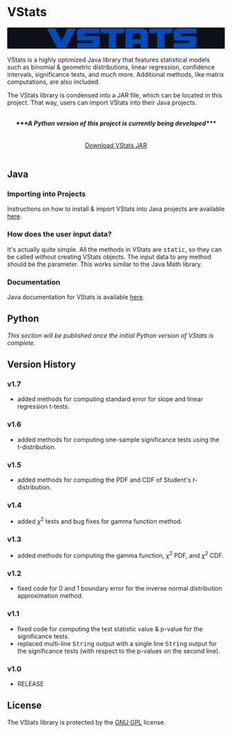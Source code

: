 # VStats

<p align="center">
  <img src="images_README/vstatslogo.png" width="570">
</p>

VStats is a highly optimized Java library that features statistical models such as binomial & geometric distributions, linear regression, confidence intervals, significance tests, and much more. Additional methods, like matrix computations, are also included. 

The VStats library is condensed into a JAR file, which can be located in this project. That way, users can import VStats into their Java projects. 

<br>

<center><b><i>***A Python version of this project is currently being developed***</i></b></center>
<br>
<br>
<center><a href="https://captmd-11.github.io/blog/statscalculator/" target="_blank">Download VStats JAR</a></center>

<br>

## Java

### Importing into Projects 

Instructions on how to install & import VStats into Java projects are available <a target="_blank" href="https://captmd-11.github.io/blog/statscalculator/importingvstatsintoprojects.html">here</a>. 


### How does the user input data? 

It's actually quite simple. All the methods in VStats are <samp>static</samp>, so they can be called without creating VStats objects. The input data to any method should be the parameter. This works similar to the Java Math library. 

### Documentation 

Java documentation for VStats is available <a target="_blank" href="https://captmd-11.github.io/blog/statscalculator/VStats.html">here</a>. 

## Python

<i>This section will be published once the initial Python version of VStats is complete. </i>

## Version History

### v1.7
- added methods for computing standard error for slope and linear regression t-tests. 

### v1.6
- added methods for computing one-sample significance tests using the t-distribution. 

### v1.5
- added methods for computing the PDF and CDF of Student's $t$-distribution. 

### v1.4 
- added $\chi^2$ tests and bug fixes for gamma function method. 

### v1.3
- added methods for computing the gamma function, $\chi^2$ PDF, and $\chi^2$ CDF. 

### v1.2
- fixed code for 0 and 1 boundary error for the inverse normal distribution approximation method. 

### v1.1
- fixed code for computing the test statistic value & p-value for the significance tests. 
- replaced multi-line <samp>String</samp> output with a single line <samp>String</samp> output for the significance tests (with respect to the p-values on the second line). 

### v1.0
- RELEASE

## License 

The VStats library is protected by the <a href="https://github.com/CaptMD-11/VStats/blob/master/LICENSE.txt" target="_blank">GNU GPL</a> license. 
